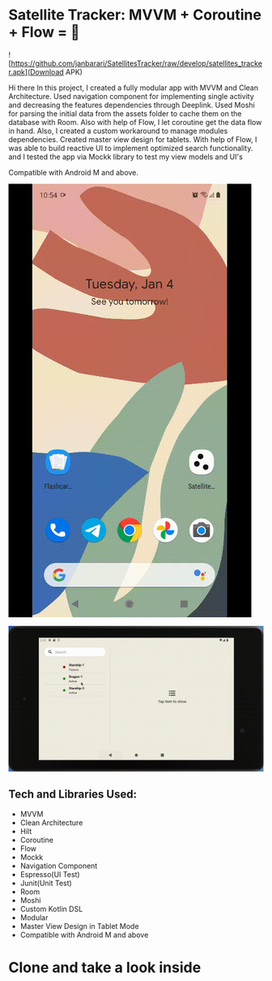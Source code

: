 # Satellite Tracker: MVVM + Coroutine + Flow = 🦾

![https://github.com/janbarari/SatellitesTracker/raw/develop/satellites_tracker.apk](Download APK)

Hi there
In this project, I created a fully modular app with MVVM and Clean Architecture. Used navigation component for implementing single activity and decreasing the features dependencies through Deeplink. Used Moshi for parsing the initial data from the assets folder to cache them on the database with Room. Also with help of Flow, I let coroutine get the data flow in hand. Also, I created a custom workaround to manage modules dependencies. Created master view design for tablets. With help of Flow, I was able to build reactive UI to implement optimized search functionality. and I tested the app via Mockk library to test my view models and UI's

Compatible with Android M and above.

![](mobile.gif)

![](tablet.gif)

## Tech and Libraries Used:
- MVVM
- Clean Architecture
- Hilt
- Coroutine
- Flow
- Mockk
- Navigation Component  
- Espresso(UI Test)
- Junit(Unit Test)
- Room
- Moshi
- Custom Kotlin DSL
- Modular
- Master View Design in Tablet Mode
- Compatible with Android M and above

# Clone and take a look inside
